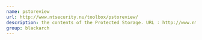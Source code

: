 ```yaml
---
name: pstoreview
url: http://www.ntsecurity.nu/toolbox/pstoreview/
description: the contents of the Protected Storage. URL : http://www.ntsecurity.nu/toolbox/pstoreview/ Groups : blackarch blackarch-windows blackarch-misc
group: blackarch
---
```

